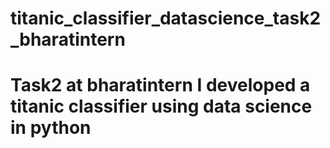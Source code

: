 # titanic_classifier_datascience_task2_bharatintern
# Task2  at bharatintern I developed a titanic classifier using data science in python 
